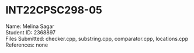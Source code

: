 # INT22CPSC298-05
 Name: Melina Sagar \
Student ID: 2368897\
Files Submitted: checker.cpp, substring.cpp, comparator.cpp, locations.cpp
References: none
